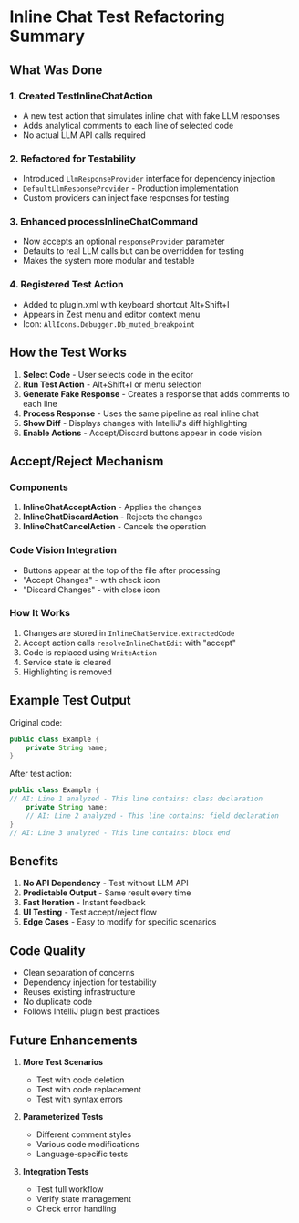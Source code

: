 # Inline Chat Test Refactoring Summary

## What Was Done

### 1. Created TestInlineChatAction
- A new test action that simulates inline chat with fake LLM responses
- Adds analytical comments to each line of selected code
- No actual LLM API calls required

### 2. Refactored for Testability
- Introduced `LlmResponseProvider` interface for dependency injection
- `DefaultLlmResponseProvider` - Production implementation
- Custom providers can inject fake responses for testing

### 3. Enhanced processInlineChatCommand
- Now accepts an optional `responseProvider` parameter
- Defaults to real LLM calls but can be overridden for testing
- Makes the system more modular and testable

### 4. Registered Test Action
- Added to plugin.xml with keyboard shortcut Alt+Shift+I
- Appears in Zest menu and editor context menu
- Icon: `AllIcons.Debugger.Db_muted_breakpoint`

## How the Test Works

1. **Select Code** - User selects code in the editor
2. **Run Test Action** - Alt+Shift+I or menu selection
3. **Generate Fake Response** - Creates a response that adds comments to each line
4. **Process Response** - Uses the same pipeline as real inline chat
5. **Show Diff** - Displays changes with IntelliJ's diff highlighting
6. **Enable Actions** - Accept/Discard buttons appear in code vision

## Accept/Reject Mechanism

### Components
1. **InlineChatAcceptAction** - Applies the changes
2. **InlineChatDiscardAction** - Rejects the changes
3. **InlineChatCancelAction** - Cancels the operation

### Code Vision Integration
- Buttons appear at the top of the file after processing
- "Accept Changes" - with check icon
- "Discard Changes" - with close icon

### How It Works
1. Changes are stored in `InlineChatService.extractedCode`
2. Accept action calls `resolveInlineChatEdit` with "accept"
3. Code is replaced using `WriteAction`
4. Service state is cleared
5. Highlighting is removed

## Example Test Output

Original code:
```java
public class Example {
    private String name;
}
```

After test action:
```java
public class Example {
// AI: Line 1 analyzed - This line contains: class declaration
    private String name;
    // AI: Line 2 analyzed - This line contains: field declaration
}
// AI: Line 3 analyzed - This line contains: block end
```

## Benefits

1. **No API Dependency** - Test without LLM API
2. **Predictable Output** - Same result every time
3. **Fast Iteration** - Instant feedback
4. **UI Testing** - Test accept/reject flow
5. **Edge Cases** - Easy to modify for specific scenarios

## Code Quality

- Clean separation of concerns
- Dependency injection for testability
- Reuses existing infrastructure
- No duplicate code
- Follows IntelliJ plugin best practices

## Future Enhancements

1. **More Test Scenarios**
   - Test with code deletion
   - Test with code replacement
   - Test with syntax errors

2. **Parameterized Tests**
   - Different comment styles
   - Various code modifications
   - Language-specific tests

3. **Integration Tests**
   - Test full workflow
   - Verify state management
   - Check error handling

